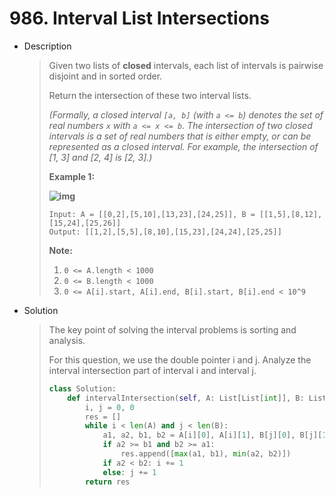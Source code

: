 # 986. Interval List Intersections

- Description

  > Given two lists of **closed** intervals, each list of intervals is pairwise disjoint and in sorted order.
  >
  > Return the intersection of these two interval lists.
  >
  > *(Formally, a closed interval `[a, b]` (with `a <= b`) denotes the set of real numbers `x` with `a <= x <= b`. The intersection of two closed intervals is a set of real numbers that is either empty, or can be represented as a closed interval. For example, the intersection of [1, 3] and [2, 4] is [2, 3].)*
  >
  >  
  >
  > **Example 1:**
  >
  > **![img](https://assets.leetcode.com/uploads/2019/01/30/interval1.png)**
  >
  > ```
  > Input: A = [[0,2],[5,10],[13,23],[24,25]], B = [[1,5],[8,12],[15,24],[25,26]]
  > Output: [[1,2],[5,5],[8,10],[15,23],[24,24],[25,25]]
  > ```
  >
  >  
  >
  > **Note:**
  >
  > 1. `0 <= A.length < 1000`
  > 2. `0 <= B.length < 1000`
  > 3. `0 <= A[i].start, A[i].end, B[i].start, B[i].end < 10^9`

- Solution

  > The key point of solving the interval problems is sorting and analysis.
  >
  > For this question, we use the double pointer i and j. Analyze the interval intersection part of interval i and interval j.
  >
  > ```python
  > class Solution:
  >     def intervalIntersection(self, A: List[List[int]], B: List[List[int]]) -> List[List[int]]:
  >         i, j = 0, 0
  >         res = []
  >         while i < len(A) and j < len(B):
  >             a1, a2, b1, b2 = A[i][0], A[i][1], B[j][0], B[j][1]
  >             if a2 >= b1 and b2 >= a1:
  >                 res.append([max(a1, b1), min(a2, b2)])
  >             if a2 < b2: i += 1
  >             else: j += 1
  >         return res
  > ```

  